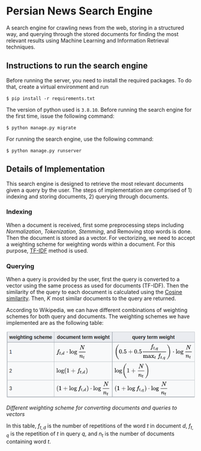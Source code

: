 # Persian News Search Engine
A search engine for crawling news from the web, storing in a structured way, and querying through the stored
documents for finding the most relevant results using Machine Learning and Information Retrieval techniques.

## Instructions to run the search engine
Before running the server, you need to install the required packages. To do that, create a virtual 
environment and run 
```
$ pip install -r requirements.txt
```
The version of python used is `3.8.10`. Before running the search engine for the first time, issue
the following command:
```
$ python manage.py migrate
```
For running the search engine, use the following command:
```
$ python manage.py runserver
```

## Details of Implementation
This search engine is designed to retrieve the most relevant documents given a query by the user. The 
steps of implementation are comprised of 1) indexing and storing documents, 2) querying through documents.

### Indexing 
When a document is received, first some preprocessing steps including *Normalization*, *Tokenization*,
*Stemming*, and Removing stop words is done. Then the document is stored as a vector. For vectorizing, 
we need to accept a weighting scheme for weighting words within a document. For this purpose, 
[TF-IDF](https://en.wikipedia.org/wiki/Tf%E2%80%93idf) method is used. 

### Querying
When a query is provided by the user, first the query is converted to a vector using the same process as used
for documents (TF-IDF). Then the similarity of the query to each document is calculated using the 
[Cosine similarity](https://en.wikipedia.org/wiki/Cosine_similarity). Then, *K* most similar documents to the query
are returned.

According to Wikipedia, we can have different combinations of weighting schemes for both query and documents. 
The weighting schemes we have implemented are as the following table:

![](./Images/tf-idf-weighting.png)

*Different weighting scheme for converting documents and queries to vectors*

In this table, $f_{t, d}$ is the number of repetitions of the word $t$ in document $d$, $f_{t, q}$ is the repetition of 
$t$ in query $q$, and $n_t$ is the number of documents containing word $t$.